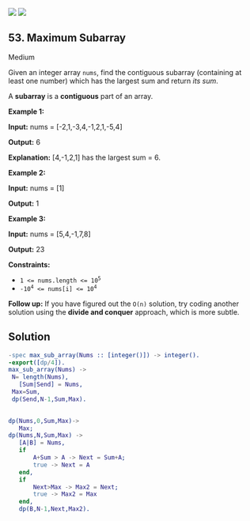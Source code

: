 [![](https://img.shields.io/github/stars/javadev/LeetCode-in-All?label=Stars&style=flat-square)](https://github.com/javadev/LeetCode-in-All)
[![](https://img.shields.io/github/forks/javadev/LeetCode-in-All?label=Fork%20me%20on%20GitHub%20&style=flat-square)](https://github.com/javadev/LeetCode-in-All/fork)

## 53\. Maximum Subarray

Medium

Given an integer array `nums`, find the contiguous subarray (containing at least one number) which has the largest sum and return _its sum_.

A **subarray** is a **contiguous** part of an array.

**Example 1:**

**Input:** nums = [-2,1,-3,4,-1,2,1,-5,4]

**Output:** 6

**Explanation:** [4,-1,2,1] has the largest sum = 6.

**Example 2:**

**Input:** nums = [1]

**Output:** 1

**Example 3:**

**Input:** nums = [5,4,-1,7,8]

**Output:** 23

**Constraints:**

*   <code>1 <= nums.length <= 10<sup>5</sup></code>
*   <code>-10<sup>4</sup> <= nums[i] <= 10<sup>4</sup></code>

**Follow up:** If you have figured out the `O(n)` solution, try coding another solution using the **divide and conquer** approach, which is more subtle.

## Solution

```erlang
-spec max_sub_array(Nums :: [integer()]) -> integer().
-export([dp/4]).
max_sub_array(Nums) ->
 N= length(Nums),
   [Sum|Send] = Nums,
 Max=Sum,
 dp(Send,N-1,Sum,Max).
     

dp(Nums,0,Sum,Max)->
   Max;
dp(Nums,N,Sum,Max) ->
   [A|B] = Nums,
   if 
       A+Sum > A -> Next = Sum+A;
       true -> Next = A
   end,
   if  
       Next>Max -> Max2 = Next;
       true -> Max2 = Max
   end,
   dp(B,N-1,Next,Max2).
```